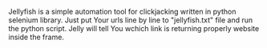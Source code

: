 Jellyfish is a simple automation tool for clickjacking written in python selenium library.
Just put Your urls line by line to "jellyfish.txt" file and run the python script.
Jelly will tell You wchich link is returning properly website inside the frame.
